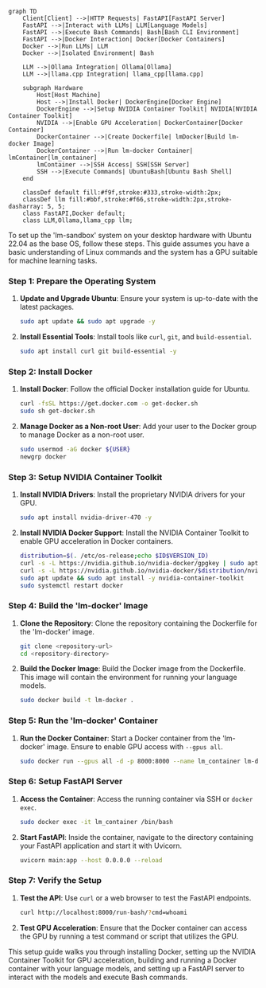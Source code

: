 ```mermaid
graph TD
    Client[Client] -->|HTTP Requests| FastAPI[FastAPI Server]
    FastAPI -->|Interact with LLMs| LLM[Language Models]
    FastAPI -->|Execute Bash Commands| Bash[Bash CLI Environment]
    FastAPI -->|Docker Interaction| Docker[Docker Containers]
    Docker -->|Run LLMs| LLM
    Docker -->|Isolated Environment| Bash

    LLM -->|Ollama Integration| Ollama[Ollama]
    LLM -->|llama.cpp Integration| llama_cpp[llama.cpp]

    subgraph Hardware
        Host[Host Machine]
        Host -->|Install Docker| DockerEngine[Docker Engine]
        DockerEngine -->|Setup NVIDIA Container Toolkit| NVIDIA[NVIDIA Container Toolkit]
        NVIDIA -->|Enable GPU Acceleration| DockerContainer[Docker Container]
        DockerContainer -->|Create Dockerfile| lmDocker[Build lm-docker Image]
        DockerContainer -->|Run lm-docker Container| lmContainer[lm_container]
        lmContainer -->|SSH Access| SSH[SSH Server]
        SSH -->|Execute Commands| UbuntuBash[Ubuntu Bash Shell]
    end

    classDef default fill:#f9f,stroke:#333,stroke-width:2px;
    classDef llm fill:#bbf,stroke:#f66,stroke-width:2px,stroke-dasharray: 5, 5;
    class FastAPI,Docker default;
    class LLM,Ollama,llama_cpp llm;
```

To set up the 'lm-sandbox' system on your desktop hardware with Ubuntu 22.04 as the base OS, follow these steps. This guide assumes you have a basic understanding of Linux commands and the system has a GPU suitable for machine learning tasks.

### Step 1: Prepare the Operating System

1. **Update and Upgrade Ubuntu**:
   Ensure your system is up-to-date with the latest packages.
   ```bash
   sudo apt update && sudo apt upgrade -y
   ```

2. **Install Essential Tools**:
   Install tools like `curl`, `git`, and `build-essential`.
   ```bash
   sudo apt install curl git build-essential -y
   ```

### Step 2: Install Docker

1. **Install Docker**:
   Follow the official Docker installation guide for Ubuntu.
   ```bash
   curl -fsSL https://get.docker.com -o get-docker.sh
   sudo sh get-docker.sh
   ```

2. **Manage Docker as a Non-root User**:
   Add your user to the Docker group to manage Docker as a non-root user.
   ```bash
   sudo usermod -aG docker ${USER}
   newgrp docker
   ```

### Step 3: Setup NVIDIA Container Toolkit

1. **Install NVIDIA Drivers**:
   Install the proprietary NVIDIA drivers for your GPU.
   ```bash
   sudo apt install nvidia-driver-470 -y
   ```

2. **Install NVIDIA Docker Support**:
   Install the NVIDIA Container Toolkit to enable GPU acceleration in Docker containers.
   ```bash
   distribution=$(. /etc/os-release;echo $ID$VERSION_ID)
   curl -s -L https://nvidia.github.io/nvidia-docker/gpgkey | sudo apt-key add -
   curl -s -L https://nvidia.github.io/nvidia-docker/$distribution/nvidia-docker.list | sudo tee /etc/apt/sources.list.d/nvidia-docker.list
   sudo apt update && sudo apt install -y nvidia-container-toolkit
   sudo systemctl restart docker
   ```

### Step 4: Build the 'lm-docker' Image

1. **Clone the Repository**:
   Clone the repository containing the Dockerfile for the 'lm-docker' image.
   ```bash
   git clone <repository-url>
   cd <repository-directory>
   ```

2. **Build the Docker Image**:
   Build the Docker image from the Dockerfile. This image will contain the environment for running your language models.
   ```bash
   sudo docker build -t lm-docker .
   ```

### Step 5: Run the 'lm-docker' Container

1. **Run the Docker Container**:
   Start a Docker container from the 'lm-docker' image. Ensure to enable GPU access with `--gpus all`.
   ```bash
   sudo docker run --gpus all -d -p 8000:8000 --name lm_container lm-docker
   ```

### Step 6: Setup FastAPI Server

1. **Access the Container**:
   Access the running container via SSH or `docker exec`.
   ```bash
   sudo docker exec -it lm_container /bin/bash
   ```

2. **Start FastAPI**:
   Inside the container, navigate to the directory containing your FastAPI application and start it with Uvicorn.
   ```bash
   uvicorn main:app --host 0.0.0.0 --reload
   ```

### Step 7: Verify the Setup

1. **Test the API**:
   Use `curl` or a web browser to test the FastAPI endpoints.
   ```bash
   curl http://localhost:8000/run-bash/?cmd=whoami
   ```

2. **Test GPU Acceleration**:
   Ensure that the Docker container can access the GPU by running a test command or script that utilizes the GPU.

This setup guide walks you through installing Docker, setting up the NVIDIA Container Toolkit for GPU acceleration, building and running a Docker container with your language models, and setting up a FastAPI server to interact with the models and execute Bash commands.
